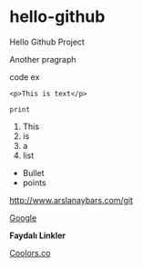 # hello-github
Hello Github Project

Another pragraph

code ex

```
<p>This is text</p>
```
<code>print</code>

1. This
2. is
3. a
4. list

* Bullet 
* points

http://www.arslanaybars.com/git

[Google](http://www.google.com.tr)

<strong>Faydalı Linkler</strong>

[Coolors.co](http://app.coolors.co/50514f-71888d-ffeb3b-8f8685-8d796f)
